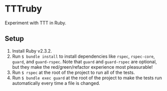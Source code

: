 TTTruby
===

Experiment with TTT in Ruby.

## Setup

1. Install Ruby v2.3.2.
2. Run `$ bundle install` to install dependencies like `rspec`, `rspec-core`, `guard`, and `guard-rspec`. Note that `guard` and `guard-rspec` are optional, but they make the red/green/refactor experience most pleasurable!
3. Run `$ rspec` at the root of the project to run all of the tests.
4. Run `$ bundle exec guard` at the root of the project to make the tests run automatically every time a file is changed.
